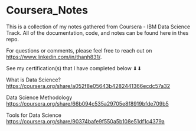 # Coursera_Notes

This is a collection of my notes gathered from Coursera - IBM Data Science Track. All of the documentation, code, and notes can be found here in thes repo.

For questions or comments, please feel free to reach out on https://www.linkedin.com/in/thanh831/.

See my certification(s) that I have completed below ⬇⬇

What is Data Science? https://coursera.org/share/a052f8e05643b4282441366ecdc57a32

Data Science Methodology https://coursera.org/share/66b094c535a29705e8f8919bfde709b5

Tools for Data Science https://coursera.org/share/90374bafe9f550a5b108e51df1c4379a
